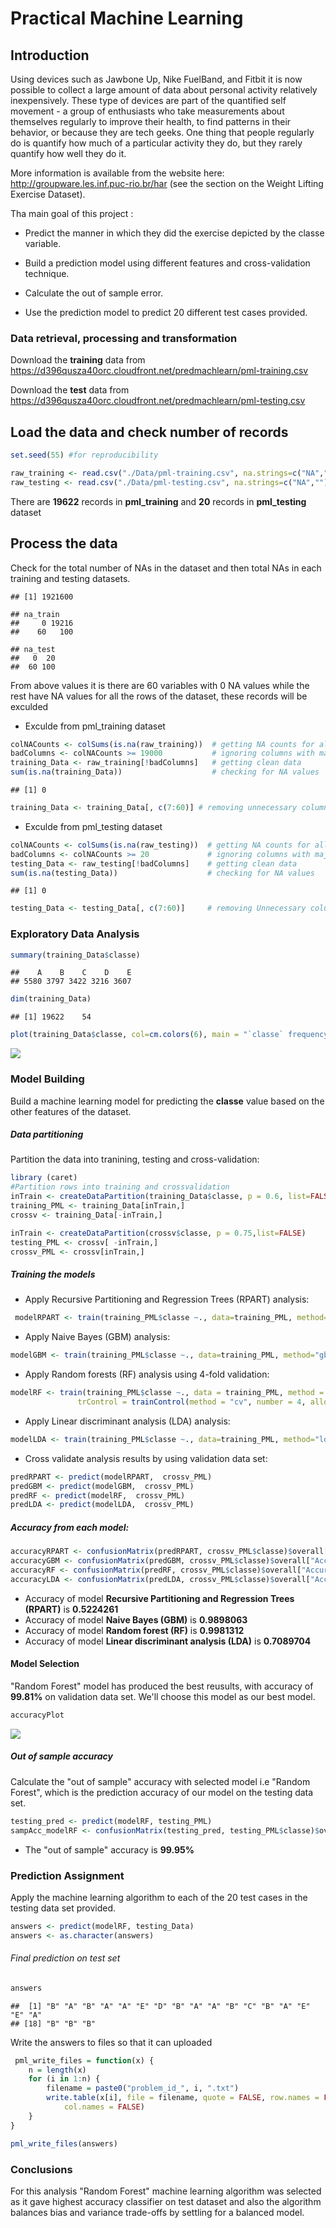 # Practical Machine Learning

## Introduction

Using devices such as Jawbone Up, Nike FuelBand, and Fitbit it is now possible to collect a large amount of data about personal activity relatively inexpensively. These type of devices are part of the quantified self movement - a group of enthusiasts who take measurements about themselves regularly to improve their health, to find patterns in their behavior, or because they are tech geeks. One thing that people regularly do is quantify how much of a particular activity they do, but they rarely quantify how well they do it.

More information is available from the website here: http://groupware.les.inf.puc-rio.br/har (see the section on the Weight Lifting Exercise Dataset).

Tha main goal of this project :

 * Predict the manner in which they did the exercise depicted by the classe variable.
 
 * Build a prediction model using different features and cross-validation technique.
 
 * Calculate the out of sample error.
 
 * Use the prediction model to predict 20 different test cases provided.



### Data retrieval, processing and transformation

Download the **training** data from  https://d396qusza40orc.cloudfront.net/predmachlearn/pml-training.csv

Download the **test** data from https://d396qusza40orc.cloudfront.net/predmachlearn/pml-testing.csv 

## Load the data and check number of records

```r
set.seed(55) #for reproducibility

raw_training <- read.csv("./Data/pml-training.csv", na.strings=c("NA",""))
raw_testing <- read.csv("./Data/pml-testing.csv", na.strings=c("NA",""))
```

There are  **19622** records in  **pml_training** and **20** records in  **pml_testing** dataset

## Process the data
Check for the total number of NAs in the dataset and then total NAs in each training and testing datasets.


```
## [1] 1921600
```

```
## na_train
##     0 19216 
##    60   100
```

```
## na_test
##   0  20 
##  60 100
```
From above values it is there are 60 variables with 0 NA values while the rest have NA values for all the rows of the dataset, these records will be exculded

 * Exculde from pml_training dataset

```r
colNACounts <- colSums(is.na(raw_training))  # getting NA counts for all columns
badColumns <- colNACounts >= 19000           # ignoring columns with majority NA values
training_Data <- raw_training[!badColumns]   # getting clean data
sum(is.na(training_Data))                    # checking for NA values
```

```
## [1] 0
```

```r
training_Data <- training_Data[, c(7:60)] # removing unnecessary columns
```

* Exculde from pml_testing dataset

```r
colNACounts <- colSums(is.na(raw_testing))  # getting NA counts for all columns
badColumns <- colNACounts >= 20             # ignoring columns with majority NA values
testing_Data <- raw_testing[!badColumns]    # getting clean data
sum(is.na(testing_Data))                    # checking for NA values
```

```
## [1] 0
```

```r
testing_Data <- testing_Data[, c(7:60)]     # removing Unnecessary columns
```

### Exploratory Data Analysis

```r
summary(training_Data$classe)
```

```
##    A    B    C    D    E 
## 5580 3797 3422 3216 3607
```

```r
dim(training_Data)
```

```
## [1] 19622    54
```

```r
plot(training_Data$classe, col=cm.colors(6), main = "`classe` frequency plot", xlab = "Types of Weight Lifting Exercices")
```

![](pml_project_files/figure-html/chunk-expl-Analysis-1.png) 

### Model Building

Build a machine learning model for predicting the **classe** value based on the other features of the dataset.

##### Data partitioning

Partition the data into tranining, testing and cross-validation:


```r
library (caret)
#Partition rows into training and crossvalidation
inTrain <- createDataPartition(training_Data$classe, p = 0.6, list=FALSE)
training_PML <- training_Data[inTrain,]
crossv <- training_Data[-inTrain,]

inTrain <- createDataPartition(crossv$classe, p = 0.75,list=FALSE)
testing_PML <- crossv[ -inTrain,]
crossv_PML <- crossv[inTrain,]
```
##### Training the models



  * Apply Recursive Partitioning and Regression Trees (RPART) analysis:


```r
 modelRPART <- train(training_PML$classe ~., data=training_PML, method="rpart")
```
 * Apply Naive Bayes (GBM) analysis:
 

```r
modelGBM <- train(training_PML$classe ~., data=training_PML, method="gbm", verbose=FALSE)
```

 * Apply Random forests (RF) analysis using 4-fold validation:
  

```r
modelRF <- train(training_PML$classe ~., data = training_PML, method = "rf", ncores = 8, prox = TRUE, 
               trControl = trainControl(method = "cv", number = 4, allowParallel = TRUE))
```

 * Apply Linear discriminant analysis (LDA) analysis:
 

```r
modelLDA <- train(training_PML$classe ~., data=training_PML, method="lda")
```

 * Cross validate analysis results by using validation data set:


```r
predRPART <- predict(modelRPART,  crossv_PML)
predGBM <- predict(modelGBM,  crossv_PML)
predRF <- predict(modelRF,  crossv_PML)
predLDA <- predict(modelLDA,  crossv_PML)
```

##### Accuracy from each model:


```r
accuracyRPART <- confusionMatrix(predRPART, crossv_PML$classe)$overall["Accuracy"]
accuracyGBM <- confusionMatrix(predGBM, crossv_PML$classe)$overall["Accuracy"]
accuracyRF <- confusionMatrix(predRF, crossv_PML$classe)$overall["Accuracy"]
accuracyLDA <- confusionMatrix(predLDA, crossv_PML$classe)$overall["Accuracy"]
```

 * Accuracy of model **Recursive Partitioning and Regression Trees (RPART)** is **0.5224261** 
 * Accuracy of model **Naive Bayes (GBM)** is **0.9898063** 
 * Accuracy of model **Random forest (RF)** is **0.9981312** 
 * Accuracy of model **Linear discriminant analysis (LDA)** is **0.7089704** 

#### Model Selection
"Random Forest" model has produced the best reusults, with accuracy of **99.81%**  on validation data set. We'll choose this model as our best model.



```r
accuracyPlot
```

![](pml_project_files/figure-html/chunk-accuracyPlot-1.png) 

##### Out of sample accuracy 

Calculate the "out of sample" accuracy with selected model i.e "Random Forest", which is the prediction accuracy of our model on the testing data set.


```r
testing_pred <- predict(modelRF, testing_PML)
sampAcc_modelRF <- confusionMatrix(testing_pred, testing_PML$classe)$overall["Accuracy"]
```
 
 * The "out of sample" accuracy is **99.95%**
 
### Prediction Assignment
 
Apply the machine learning algorithm to each of the 20 test cases in the testing data set provided.


```r
answers <- predict(modelRF, testing_Data)
answers <- as.character(answers)
```
###### Final prediction on test set


```r
answers
```

```
##  [1] "B" "A" "B" "A" "A" "E" "D" "B" "A" "A" "B" "C" "B" "A" "E" "E" "A"
## [18] "B" "B" "B"
```
 Write the answers to files so that it can uploaded
 

```r
 pml_write_files = function(x) {
    n = length(x)
    for (i in 1:n) {
        filename = paste0("problem_id_", i, ".txt")
        write.table(x[i], file = filename, quote = FALSE, row.names = FALSE, 
            col.names = FALSE)
    }
}

pml_write_files(answers)
```

### Conclusions

For this analysis "Random Forest"  machine learning algorithm was selected as it gave highest accuracy classifier on test dataset and also the algorithm balances bias and variance trade-offs by settling for a balanced model.
